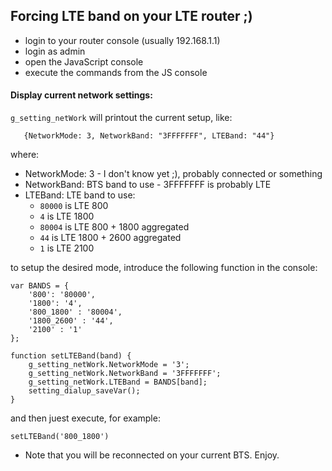 ## Forcing LTE band on your LTE router ;) 
- login to your router console (usually 192.168.1.1)
- login as admin
- open the JavaScript console
- execute the commands from the JS console

#### Display current network settings:
`g_setting_netWork` will printout the current setup, like:

```
   {NetworkMode: 3, NetworkBand: "3FFFFFFF", LTEBand: "44"}
```

where:
- NetworkMode: 3 - I don't know yet ;), probably connected or something
- NetworkBand: BTS band to use - 3FFFFFFF is probably LTE
- LTEBand: LTE band to use:
    - `80000` is LTE 800
    - `4` is LTE 1800
    - `80004` is LTE 800 + 1800 aggregated
    - `44` is LTE 1800 + 2600 aggregated 
    - `1` is LTE 2100
    
to setup the desired mode, introduce the following function in the console:

```
var BANDS = {
    '800': '80000',
    '1800': '4',
    '800_1800' : '80004',
    '1800_2600' : '44',
    '2100' : '1' 
};

function setLTEBand(band) {
    g_setting_netWork.NetworkMode = '3';
    g_setting_netWork.NetworkBand = '3FFFFFFF';
    g_setting_netWork.LTEBand = BANDS[band];
    setting_dialup_saveVar();
}

```

and then juest execute, for example:

```
setLTEBand('800_1800')
```

* Note that you will be reconnected on your current BTS. Enjoy.